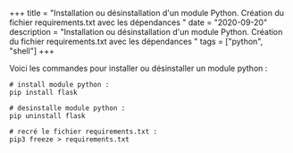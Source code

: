 +++
title = "Installation ou désinstallation d'un module Python. Création du fichier requirements.txt avec les dépendances "
date = "2020-09-20"
description = "Installation ou désinstallation d'un module Python. Création du fichier requirements.txt avec les dépendances "
tags = ["python", "shell"]
+++

Voici les commandes pour installer ou désinstaller un module python :
```shell
# install module python :
pip install flask

# desinstalle module python :
pip uninstall flask

# recré le fichier requirements.txt :
pip3 freeze > requirements.txt
```
